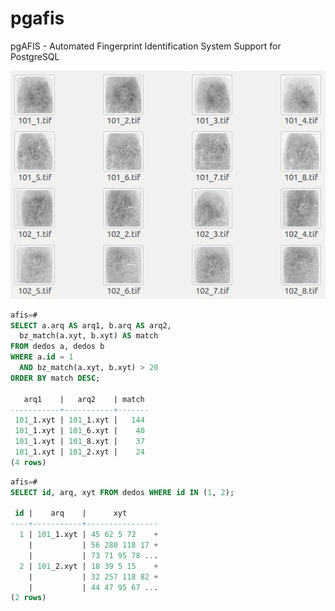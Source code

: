 pgafis
======

pgAFIS - Automated Fingerprint Identification System Support for PostgreSQL

![fingers](./samples/fingers.jpg "Sample Fingerprints")

```sql
afis=#
SELECT a.arq AS arq1, b.arq AS arq2,
  bz_match(a.xyt, b.xyt) AS match
FROM dedos a, dedos b
WHERE a.id = 1
  AND bz_match(a.xyt, b.xyt) > 20
ORDER BY match DESC;

   arq1    |   arq2    | match 
-----------+-----------+-------
 101_1.xyt | 101_1.xyt |   144
 101_1.xyt | 101_6.xyt |    40
 101_1.xyt | 101_8.xyt |    37
 101_1.xyt | 101_2.xyt |    24
(4 rows)
```

```sql
afis=#
SELECT id, arq, xyt FROM dedos WHERE id IN (1, 2);

 id |    arq    |      xyt       
----+-----------+----------------
  1 | 101_1.xyt | 45 62 5 72    +
    |           | 56 280 118 17 +
    |           | 73 71 95 78 ...
  2 | 101_2.xyt | 18 39 5 15    +
    |           | 32 257 118 82 +
    |           | 44 47 95 67 ...
(2 rows)
```

